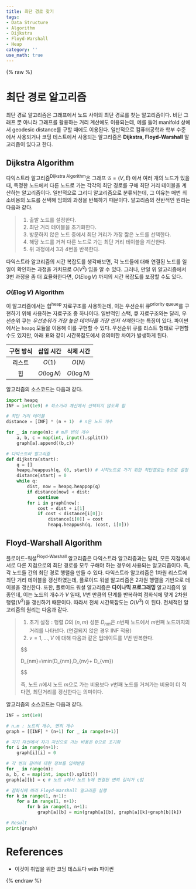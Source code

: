 ```yaml
---
title: 최단 경로 찾기
tags:
- Data Structure
- Algorithm
- Dijkstra
- Floyd-Warshall
- Heap
category: ''
use_math: true
---
```

{% raw %}
# 최단 경로 알고리즘

최단 경로 알고리즘은 그래프에서 노드 사이의 최단 경로를 찾는 알고리즘이다. 비단 그래프 뿐 아니라 그래프를 활용하는 거리 계산에도 이용되는데, 예를 들어 manifold 상에서 geodesic distance를 구할 때에도 이용된다. 일반적으로 컴퓨터공학과 학부 수준에서 사용되거나 코딩 테스트에서 사용되는 알고리즘은 **Dijkstra, Floyd-Warshall** 알고리즘이 있다고 한다.

## Dijkstra Algorithm
다익스트라 알고리즘<sup>Dijkstra Algorithm</sup>은 그래프 $\mathcal{G}=(V,E)$ 에서 여러 개의 노드가 있을 때, 특정한 노드에서 다른 노드로 가는 각각의 최단 경로를 구해 최단 거리 테이블을 계산하는 알고리즘이다. 일반적으로 그리디 알고리즘으로 분류되는데, 그 이유는 매번 최소비용의 노드를 선택해 임의의 과정을 반복하기 때문이다. 알고리즘의 전반적인 원리는 다음과 같다.

> 1. 출발 노드를 설정한다.
> 2. 최단 거리 테이블을 초기화한다.
> 3. 방문하지 않은 노드 중에서 최단 거리가 가장 짧은 노드를 선택한다.
> 4. 해당 노드를 거쳐 다른 노드로 가는 최단 거리 테이블을 계산한다.
> 5. 위 과정에서 3과 4번을 반복한다.

다익스트라 알고리즘의 시간 복잡도를 생각해보면, 각 노드들에 대해 연결된 노드를 일일이 확인하는 과정을 거치므로 $O(V^{2})$ 임을 알 수 있다. 그러나, 만일 위 알고리즘에서 3번 과정을 좀 더 효율화한다면, $O(E\log V)$ 까지의 시간 복잡도를 보장할 수도 있다.

### $O(E \log V)$ Algorithm

이 알고리즘에서는 힙<sup>heap</sup> 자료구조를 사용하는데, 이는 우선순위 큐<sup>priority queue</sup>를 구현하기 위해 사용하는 자료구조 중 하나이다. 일반적인 스택, 큐 자료구조와는 달리, 우선순위 큐는 *우선순위가 가장 높은 데이터를 가장 먼저 삭제*한다는 특징이 있다. 파이썬에서는 `heapq` 모듈을 이용해 이를 구현할 수 있다. 우선순위 큐를 리스트 형태로 구현할 수도 있지만, 아래 표와 같이 시간복잡도에서 유의미한 차이가 발생하게 된다.


| 구현 방식 |  삽입 시간  |  삭제 시간  |
|:---------:|:-----------:|:-----------:|
|  리스트   |   $O(1)$    |   $O(N)$    |
|    힙     | $O(\log N)$ | $O(\log N)$ | 

알고리즘의 소스코드는 다음과 같다.

```python
import heapq
INF = int(1e9) # 최소거리 계산에서 선택되지 않도록 함

# 최단 거리 테이블
distance = [INF] * (n + 1)  # n은 노드 개수

for _ in range(m): # m은 변의 개수
	a, b, c = map(int, input().split())
	graph[a].append((b,c))

# 다익스트라 알고리즘
def dijkstra(start):
	q = []
	heapq.heappush(q, (0, start)) # 시작노드로 가기 위한 최단경로는 0으로 설정
	distance[start] = 0
	while q:
		dist, now = heapq.heappop(q)
		if distance[now] < dist:
			continue
		for i in graph[now]:
			cost = dist + i[1]
			if cost < distance[i[0]]:
				distance[i[0]] = cost
				heapq.heappush(q, (cost, i[0]))

```

## Floyd-Warshall Algorithm

플로이드-워셜<sup>Floyd-Warshall</sup> 알고리즘은 다익스트라 알고리즘과는 달리, 모든 지점에서 서로 다른 지점으로의 최단 경로를 모두 구해야 하는 경우에 사용되는 알고리즘이다. 즉, 각 노드들 간의 최단 경로 행렬을 만들 수 있다. 다익스트라 알고리즘은 1차원 리스트에 최단 거리 테이블을 갱신하였는데, 플로이드 워셜 알고리즘은 2차원 행렬을 기반으로 테이블을 갱신한다. 또한, 플로이드 워셜 알고리즘은 **다이나믹 프로그래밍** 알고리즘의 일종인데, 이는 노드의 개수가 $V$ 일때, $V$번 만큼의 단계를 반복하여 점화식에 맞게 2차원 행렬($V^{2}$)을 갱신하기 때문이다. 따라서 전체 시간복잡도는 $O(V^3)$ 이 된다. 전체적인 알고리즘의 원리는 다음과 같다.

> 1. 초기 설정 : 행렬 $D$의 $(n,m)$ 성분 $D_{nm}$은 $n$번째 노드에서 $m$번째 노드까지의 거리를 나타낸다. (연결되지 않은 경우 INF 적용)
> 2. $v=1,\ldots,V$ 에 대해 다음과 같은 업데이트를 $V$번 반복한다.
> 
> $$
> 
> D_{nm}=\min(D_{nm},D_{nv}+ D_{vm})
>
> 
> 
> $$
> 
>
> 즉,  노드 $n$에서 노드 $m$으로 가는 비용보다 $v$번째 노드를 거쳐가는 비용이 더 적다면, 최단거리를 갱신한다는 의미이다.

알고리즘의 소스코드는 다음과 같다.

```python
INF = int(1e9)

# n,m : 노드의 개수, 변의 개수
graph = [[INF] * (n+1) for _ in range(n+1)]

# 자기 자신에서 자기 자신으로 가는 비용은 0으로 초기화
for i in range(n+1):
	graph[i][i] = 0

# 각 변의 길이에 대한 정보를 입력받음
for _ in range(m):
a, b, c = map(int, input().split())
graph[a][b] = c # 노드 a에서 노드 b에 연결된 변의 길이가 c임

# 점화식에 따라 Floyd-Warshall 알고리즘 실행
for k in range(1, n+1):
	for a in range(1, n+1):
		for b in range(1, n+1):
			graph[a][b] = min(graph[a][b], graph[a][k]+graph[b][k])

# Result
print(graph)

```


# References

- 이것이 취업을 위한 코딩 테스트다 with 파이썬

{% endraw %}